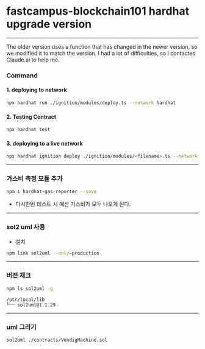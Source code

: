 # fastcampus-blockchain101 hardhat upgrade version

<hr />
The older version uses a function that has changed in the newer version, so we modified it to match the version.
I had a lot of difficulties, so I contacted Claude.ai to help me.

### Command

#### 1. deploying to network

```bash
npx hardhat run ./ignition/modules/deploy.ts --network hardhat
```

#### 2. Testing Contract

```bash
npx hardhat test
```

#### 3. deploying to a live network

```bash
npx hardhat ignition deploy ./ignition/modules/<filename>.ts --network hardhat
```

<hr />

### 가스비 측정 모듈 추가

```bash
npm i hardhat-gas-reporter --save
```

- 다시한번 테스트 시 예산 가스비가 모두 나오게 된다.
<hr />

### sol2 uml 사용

- 설치

```bash
npm link sol2uml --only=production
```

<hr />

### 버전 체크

```bash
npm ls sol2uml -g
```

```
/usr/local/lib
└── sol2uml@1.1.29
```

<hr />

### uml 그리기

```bash
sol2uml ./contracts/VendigMachine.sol
```
